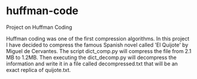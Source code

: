 # huffman-code

Project on Huffman Coding

Huffman coding was one of the first compression algorithms. In this project I have decided to compress the famous Spanish novel called 'El Quijote' by Miguel de Cervantes. The script dict_comp.py will compress the file from 2.1 MB to 1.2MB. Then executing the dict_decomp.py will decompress the information and write it in a file called decompressed.txt that will be an exact replica of quijote.txt.
